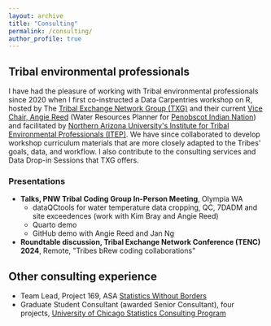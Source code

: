 ```yaml
---
layout: archive
title: "Consulting"
permalink: /consulting/
author_profile: true
---
```


## Tribal environmental professionals

I have had the pleasure of working with Tribal environmental professionals since 2020 when I first co-instructed a Data Carpentries workshop on R, hosted by The [Tribal Exchange Network Group (TXG)](https://www.tribalexchangenetwork.org/) and their current [Vice Chair, Angie Reed](https://www.tribalexchangenetwork.org/angie-reed) (Water Resources Planner for [Penobscot Indian Nation](https://www.penobscotnation.org/departments/department-of-natural-resources/water-n%c9%99pi-resources/)) and facilitated by [Northern Arizona University's Institute for Tribal Environmental Professionals (ITEP)](https://www7.nau.edu/itep/main/Home/). We have since collaborated to develop workshop curriculum materials that are more closely adapted to the Tribes' goals, data, and workflow. I also contribute to the consulting services and Data Drop-in Sessions that TXG offers.

### Presentations

- **Talks, PNW Tribal Coding Group In-Person Meeting**, Olympia WA
  - dataQCtools for water temperature data cropping, QC, 7DADM and site exceedences (work with Kim Bray and Angie Reed)
  - Quarto demo
  - GitHub demo with Angie Reed and Jan Ng
- **Roundtable discussion, Tribal Exchange Network Conference (TENC) 2024**, Remote, "Tribes bRew coding collaborations"


## Other consulting experience

- Team Lead, Project 169, ASA [Statistics Without Borders](https://www.statisticswithoutborders.org/)
- Graduate Student Consultant (awarded Senior Consultant), four projects, [University of Chicago Statistics Consulting Program](https://stat.uchicago.edu/about/consulting/)
